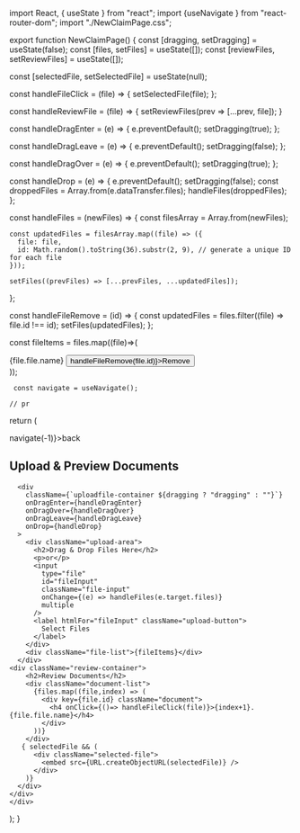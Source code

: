 import React, { useState } from "react";
import {useNavigate } from "react-router-dom";
import "./NewClaimPage.css";
 
export function NewClaimPage() {
  const [dragging, setDragging] = useState(false);
  const [files, setFiles] = useState([]);
  const [reviewFiles, setReviewFiles] = useState([]);

  const [selectedFile, setSelectedFile] = useState(null);

const handleFileClick = (file) => {
    setSelectedFile(file); 
  };

  const handleReviewFile = (file) => {
    setReviewFiles(prev => [...prev, file]);
  }
 
  const handleDragEnter = (e) => {
    e.preventDefault();
    setDragging(true);
  };
 
  const handleDragLeave = (e) => {
    e.preventDefault();
    setDragging(false);
  };
 
  const handleDragOver = (e) => {
    e.preventDefault();
    setDragging(true);
  };
 
  const handleDrop = (e) => {
    e.preventDefault();
    setDragging(false);
    const droppedFiles = Array.from(e.dataTransfer.files);
    handleFiles(droppedFiles);
  };
 
  const handleFiles = (newFiles) => {
    const filesArray = Array.from(newFiles);
 
    const updatedFiles = filesArray.map((file) => ({
      file: file,
      id: Math.random().toString(36).substr(2, 9), // generate a unique ID for each file
    }));
 
    setFiles((prevFiles) => [...prevFiles, ...updatedFiles]);
  };
 
  const handleFileRemove = (id) => {
const updatedFiles = files.filter((file) => file.id !== id);
    setFiles(updatedFiles);
  };
 
 const fileItems = files.map((file)=>(
   <div className="file-item" key={file.id}>
   <span className="file-name">{file.file.name}</span>
   <button className="file-remove" onClick={()=> handleFileRemove(file.id)}>Remove</button>
   </div>
   ));
   
     const navigate = useNavigate();
     
    // pr

  return (
    <div className="main-container">
<div className="back-header">
      <a className="back-btn"  onClick={() => navigate(-1)}>back</a>
      <h2>Upload & Preview Documents</h2>
</div>
      <div className="upload-container">
              

      <div
        className={`uploadfile-container ${dragging ? "dragging" : ""}`}
        onDragEnter={handleDragEnter}
        onDragOver={handleDragOver}
        onDragLeave={handleDragLeave}
        onDrop={handleDrop}
      >
        <div className="upload-area">
          <h2>Drag & Drop Files Here</h2>
          <p>or</p>
          <input
            type="file"
            id="fileInput"
            className="file-input"
            onChange={(e) => handleFiles(e.target.files)}
            multiple
          />
          <label htmlFor="fileInput" className="upload-button">
            Select Files
          </label>
        </div>
        <div className="file-list">{fileItems}</div>
      </div>
    <div className="review-container">
        <h2>Review Documents</h2>
        <div className="document-list">
          {files.map((file,index) => (
            <div key={file.id} className="document">
              <h4 onClick={()=> handleFileClick(file)}>{index+1}. {file.file.name}</h4> 
            </div>
          ))}
        </div>
       { selectedFile && (
          <div className="selected-file">
            <embed src={URL.createObjectURL(selectedFile)} />
          </div>
        )}
      </div>
    </div>
    </div>
  );
}

